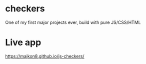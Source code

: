 # checkers
One of my first major projects ever, build with pure JS/CSS/HTML
# Live app
https://majkon8.github.io/js-checkers/
